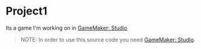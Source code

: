# Project1

Its a game I'm working on in [GameMaker: Studio](http://www.yoyogames.com/)

> NOTE: In order to use this source code you need [GameMaker: Studio](http://www.yoyogames.com/).
